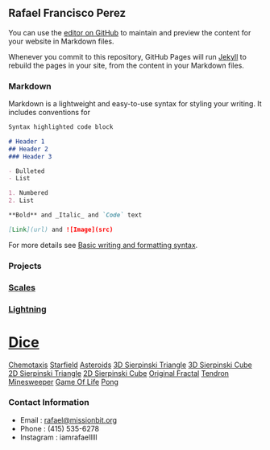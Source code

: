 ## Rafael Francisco Perez

You can use the [editor on GitHub](https://github.com/IamRafaelllll/IamRafaelllll.github.io/edit/main/README.md) to maintain and preview the content for your website in Markdown files.

Whenever you commit to this repository, GitHub Pages will run [Jekyll](https://jekyllrb.com/) to rebuild the pages in your site, from the content in your Markdown files.

### Markdown

Markdown is a lightweight and easy-to-use syntax for styling your writing. It includes conventions for

```markdown
Syntax highlighted code block

# Header 1
## Header 2
### Header 3

- Bulleted
- List

1. Numbered
2. List

**Bold** and _Italic_ and `Code` text

[Link](url) and ![Image](src)
```

For more details see [Basic writing and formatting syntax](https://docs.github.com/en/github/writing-on-github/getting-started-with-writing-and-formatting-on-github/basic-writing-and-formatting-syntax).

### Projects

### [Scales](https://iamrafaelllll.github.io/Scales/)
### [Lightning]()
# [Dice]()
[Chemotaxis]()
[Starfield]()
[Asteroids]()
[3D Sierpinski Triangle]()
[3D Sierpinski Cube]()
[2D Sierpinski Triangle]()
[2D Sierpinski Cube]()
[Original Fractal]()
[Tendron]()
[Minesweeper]()
[Game Of Life]()
[Pong]()
### Contact Information

 - Email : rafael@missionbit.org
 - Phone : (415) 535-6278
 - Instagram : iamrafaelllll
